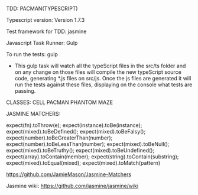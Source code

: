 TDD: PACMAN(TYPESCRIPT)

Typescript version: Version 1.7.3

Test framework for TDD: jasmine

Javascript Task Runner: Gulp

To run the tests: gulp
- This gulp task will watch all the typeScript files in the src/ts folder and on any change on those files will compile the new typeScript source code, generating *.js files on src/js.
Once the js files are generated it will run the tests against these files, displaying on the console what tests are passing.


CLASSES:
CELL
PACMAN 
PHANTOM
MAZE


JASMINE MATCHERS:

expect(fn).toThrow(e);
expect(instance).toBe(instance);
expect(mixed).toBeDefined();
expect(mixed).toBeFalsy();
expect(number).toBeGreaterThan(number);
expect(number).toBeLessThan(number);
expect(mixed).toBeNull();
expect(mixed).toBeTruthy();
expect(mixed).toBeUndefined();
expect(array).toContain(member);
expect(string).toContain(substring);
expect(mixed).toEqual(mixed);
expect(mixed).toMatch(pattern)

https://github.com/JamieMason/Jasmine-Matchers

Jasmine wiki:
https://github.com/jasmine/jasmine/wiki